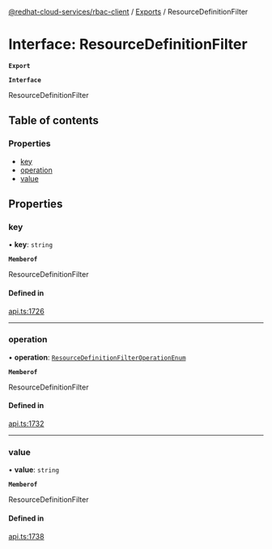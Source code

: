 [@redhat-cloud-services/rbac-client](../README.md) / [Exports](../modules.md) / ResourceDefinitionFilter

# Interface: ResourceDefinitionFilter

**`Export`**

**`Interface`**

ResourceDefinitionFilter

## Table of contents

### Properties

- [key](ResourceDefinitionFilter.md#key)
- [operation](ResourceDefinitionFilter.md#operation)
- [value](ResourceDefinitionFilter.md#value)

## Properties

### key

• **key**: `string`

**`Memberof`**

ResourceDefinitionFilter

#### Defined in

[api.ts:1726](https://github.com/RedHatInsights/javascript-clients/blob/master/packages/rbac/api.ts#L1726)

___

### operation

• **operation**: [`ResourceDefinitionFilterOperationEnum`](../enums/ResourceDefinitionFilterOperationEnum.md)

**`Memberof`**

ResourceDefinitionFilter

#### Defined in

[api.ts:1732](https://github.com/RedHatInsights/javascript-clients/blob/master/packages/rbac/api.ts#L1732)

___

### value

• **value**: `string`

**`Memberof`**

ResourceDefinitionFilter

#### Defined in

[api.ts:1738](https://github.com/RedHatInsights/javascript-clients/blob/master/packages/rbac/api.ts#L1738)
